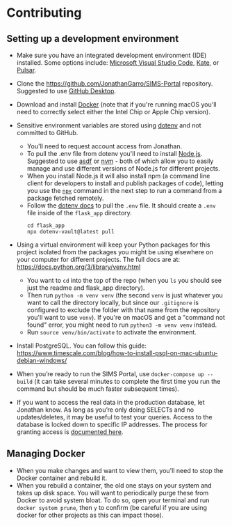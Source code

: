 # Contributing

## Setting up a development environment

- Make sure you have an integrated development environment (IDE) installed. Some options include: [Microsoft Visual Studio Code](https://code.visualstudio.com/?wt.mc_id=DX_841432), [Kate](https://kate-editor.org/), or [Pulsar](https://pulsar-edit.dev/).
- Clone the https://github.com/JonathanGarro/SIMS-Portal repository. Suggested to use [GitHub Desktop](https://desktop.github.com/).
- Download and install [Docker](https://www.docker.com/) (note that if you're running macOS you'll need to correctly select either the Intel Chip or Apple Chip version).
- Sensitive environment variables are stored using [dotenv](https://www.dotenv.org/) and not committed to GitHub.
  - You'll need to request account access from Jonathan.
  - To pull the .env file from dotenv you'll need to install [Node.js](https://nodejs.org/). Suggested to use [asdf](https://asdf-vm.com/) or [nvm](https://github.com/nvm-sh/nvm#readme) - both of which allow you to easily manage and use different versions of Node.js for different projects.
  - When you install Node.js it will also install npm (a command line client for developers to install and publish packages of code), letting you use the [`npx`](https://docs.npmjs.com/cli/v9/commands/npx) command  in the next step to run a command from a package fetched remotely.
  - Follow the [dotenv docs](https://www.dotenv.org/docs/dotenv-vault/pull.html) to pull the `.env` file. It should create a `.env` file inside of the `flask_app` directory.
    ```
    cd flask_app
    npx dotenv-vault@latest pull
    ```
- Using a virtual environment will keep your Python packages for this project isolated from the packages you might be using elsewhere on your computer for different projects. The full docs are at: https://docs.python.org/3/library/venv.html
  - You want to `cd` into the top of the repo (when you `ls` you should see just the readme and flask_app directory).
  - Then run `python -m venv venv` (the second `venv` is just whatever you want to call the directory locally, but since our `.gitignore` is configured to exclude the folder with that name from the repository you'll want to use `venv`). If you're on macOS and get a "command not found" error, you might need to run `python3 -m venv venv` instead.
  - Run `source venv/bin/activate` to activate the environment.

- Install PostgreSQL. You can follow this guide: https://www.timescale.com/blog/how-to-install-psql-on-mac-ubuntu-debian-windows/
- When you’re ready to run the SIMS Portal, use `docker-compose up --build` (it can take several minutes to complete the first time you run the command but should be much faster subsequent times).
- If you want to access the real data in the production database, let Jonathan know. As long as you’re only doing SELECTs and no updates/deletes, it may be useful to test your queries. Access to the database is locked down to specific IP addresses. The process for granting access is [documented here](https://learn-sims.org/docs/sims-portal-documentation/administrator-backend-controls/#direct-database-access).

## Managing Docker

- When you make changes and want to view them, you'll need to stop the Docker container and rebuild it. 
- When you rebuild a container, the old one stays on your system and takes up disk space. You will want to periodically purge these from Docker to avoid system bloat. To do so, open your terminal and run `docker system prune`, then `y` to confirm (be careful if you are using docker for other projects as this can impact those).

